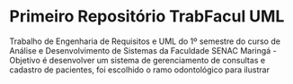 # Primeiro Repositório TrabFacul UML
 Trabalho de Engenharia de Requisitos e UML do 1º semestre do curso de Análise e Desenvolvimento de Sistemas da Faculdade SENAC Maringá
-Objetivo é desenvolver um sistema de gerenciamento de consultas e cadastro de pacientes, foi escolhido o ramo odontológico para ilustrar